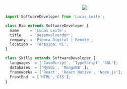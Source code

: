 <p align="center">
  <img src="https://github.com/thompsonemerson/thompsonemerson/raw/master/cover-thompson.png" />
</p>

```js
import SoftwareDeveloper from 'Lucas_Leite';

class Bio extends SoftwareDeveloper {
  name     = 'Lucas Leite';
  title    = 'Desenvolverdor';
  company  = 'Pipoca Digital | Remote';
  location = 'Teresina, PI';
}

class Skills extends SoftwareDeveloper {
  languages  = ['JavaScript', 'TypeScript','SQL'];
  databases  = ['MySQL', 'MongoDB',];
  frameworks = ['React', 'React Native', 'Node.js'];
  FrontEnd  = ['HTML','CSS'];
}
```

